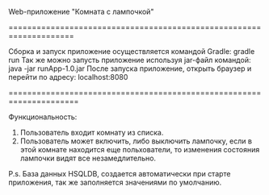 Web-приложение "Комната с лампочкой"

====================================================================

Сборка и запуск приложение осуществляется командой Gradle: gradle run
Так же можно запусть приложение используя jar-файл командой: java -jar runApp-1.0.jar
После запуска приложение, открыть браузер и перейти по адресу: localhost:8080

=====================================================================


Функциональность:
1. Пользователь входит комнату из списка.
2. Пользователь может включить, либо выключить лампочку, если в этой комнате находится еще польхователи, то изменения состояния лампочки видят все незамедлительно.

P.s. 
База данных HSQLDB, создается автоматически при старте приложения, так же заполняется значениями по умолчанию.
